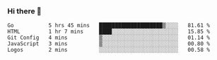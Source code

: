 ### Hi there 👋

<!--
**KLXLjun/KLXLjun** is a ✨ _special_ ✨ repository because its `README.md` (this file) appears on your GitHub profile.

Here are some ideas to get you started:

- 🔭 I’m currently working on ...
- 🌱 I’m currently learning ...
- 👯 I’m looking to collaborate on ...
- 🤔 I’m looking for help with ...
- 💬 Ask me about ...
- 📫 How to reach me: ...
- 😄 Pronouns: ...
- ⚡ Fun fact: ...
-->

<!--START_SECTION:waka-->
```text
Go           5 hrs 45 mins   ████████████████████▒░░░░   81.61 % 
HTML         1 hr 7 mins     ████░░░░░░░░░░░░░░░░░░░░░   15.85 % 
Git Config   4 mins          ▒░░░░░░░░░░░░░░░░░░░░░░░░   01.14 % 
JavaScript   3 mins          ▒░░░░░░░░░░░░░░░░░░░░░░░░   00.80 % 
Logos        2 mins          ░░░░░░░░░░░░░░░░░░░░░░░░░   00.58 % 
```
<!--END_SECTION:waka-->

